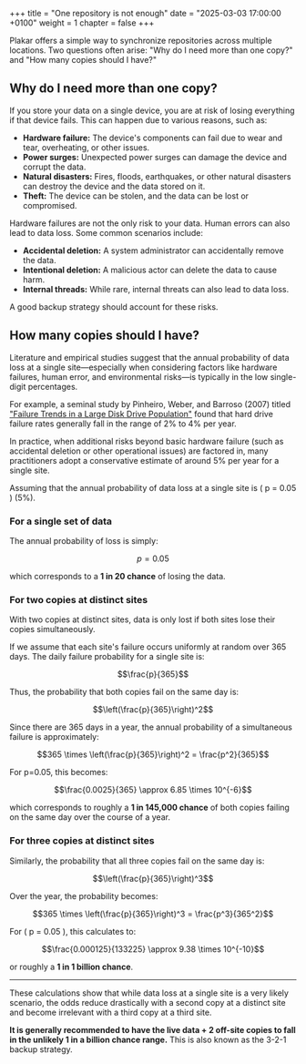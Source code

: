 +++
title = "One repository is not enough"
date = "2025-03-03 17:00:00 +0100"
weight = 1
chapter = false
+++

<!-- This empty tag is required to render the math blocks below -->
```math
```

Plakar offers a simple way to synchronize repositories across multiple locations. Two questions often arise: "Why do I need more than one copy?" and "How many copies should I have?"

## Why do I need more than one copy?

If you store your data on a single device, you are at risk of losing everything if that device fails. This can happen due to various reasons, such as:

* **Hardware failure:** The device's components can fail due to wear and tear, overheating, or other issues.
* **Power surges:** Unexpected power surges can damage the device and corrupt the data.
* **Natural disasters:** Fires, floods, earthquakes, or other natural disasters can destroy the device and the data stored on it.
* **Theft:** The device can be stolen, and the data can be lost or compromised.

Hardware failures are not the only risk to your data. Human errors can also lead to data loss. Some common scenarios include:

* **Accidental deletion:** A system administrator can accidentally remove the data.
* **Intentional deletion:** A malicious actor can delete the data to cause harm.
* **Internal threads:** While rare, internal threats can also lead to data loss.

A good backup strategy should account for these risks.

## How many copies should I have?

Literature and empirical studies suggest that the annual probability of data loss at a single site—especially when considering factors like hardware failures, human error, and environmental risks—is typically in the low single-digit percentages.

For example, a seminal study by Pinheiro, Weber, and Barroso (2007) titled ["Failure Trends in a Large Disk Drive Population"](https://static.googleusercontent.com/media/research.google.com/en//archive/disk_failures.pdf) found that hard drive failure rates generally fall in the range of 2% to 4% per year.

In practice, when additional risks beyond basic hardware failure (such as accidental deletion or other operational issues) are factored in, many practitioners adopt a conservative estimate of around 5% per year for a single site.

Assuming that the annual probability of data loss at a single site is \( p = 0.05 \) (5%).

### For a single set of data

The annual probability of loss is simply:

$$p = 0.05$$

which corresponds to a **1 in 20 chance** of losing the data.
 
### For two copies at distinct sites

With two copies at distinct sites,
data is only lost if both sites lose their copies simultaneously.

If we assume that each site's failure occurs uniformly at random over 365 days. The daily failure probability for a single site is:

$$\frac{p}{365}$$

Thus, the probability that both copies fail on the same day is:

$$\left(\frac{p}{365}\right)^2$$

Since there are 365 days in a year, the annual probability of a simultaneous failure is approximately:

$$365 \times \left(\frac{p}{365}\right)^2 = \frac{p^2}{365}$$

For p=0.05, this becomes:

$$\frac{0.0025}{365} \approx 6.85 \times 10^{-6}$$

which corresponds to roughly a **1 in 145,000 chance** of both copies failing on the same day over the course of a year.


### For three copies at distinct sites

Similarly, the probability that all three copies fail on the same day is:

$$\left(\frac{p}{365}\right)^3$$

Over the year, the probability becomes:

$$365 \times \left(\frac{p}{365}\right)^3 = \frac{p^3}{365^2}$$

For \( p = 0.05 \), this calculates to:

$$\frac{0.000125}{133225} \approx 9.38 \times 10^{-10}$$

or roughly a **1 in 1 billion chance**.

---

These calculations show that while data loss at a single site is a very likely scenario,
the odds reduce drastically with a second copy at a distinct site and become irrelevant with a third copy at a third site.

**It is generally recommended to have the live data + 2 off-site copies to fall in the unlikely 1 in a billion chance range.** This is also known as the 3-2-1 backup strategy.